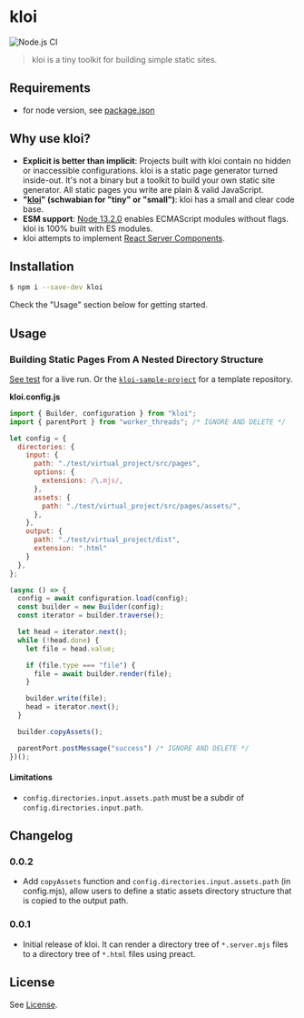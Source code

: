 # kloi

![Node.js CI](https://github.com/TimDaub/kloi/workflows/Node.js%20CI/badge.svg)

> kloi is a tiny toolkit for building simple static sites.

## Requirements

- for node version, see [package.json](./package.json)

## Why use kloi?

- **Explicit is better than implicit**: Projects built with kloi contain no
  hidden or inaccessible configurations. kloi is a static page generator turned
  inside-out. It's not a binary but a toolkit to build your own static site
  generator. All static pages you write are plain & valid JavaScript.
- **"[kloi](http://schwaebisches-woerterbuch.de/default.asp?q=kloi)" (schwabian
  for "tiny" or "small")**: kloi has a small and clear code base.
- **ESM support**: [Node
  13.2.0](https://nodejs.medium.com/announcing-core-node-js-support-for-ecmascript-modules-c5d6dc29b663)
  enables ECMAScript modules without flags. kloi is 100% built with ES modules.
- kloi attempts to implement [React Server
  Components](https://github.com/josephsavona/rfcs/blob/server-components/text/0000-server-components.md#capabilities--constraints-of-server-and-client-components).

## Installation

```bash
$ npm i --save-dev kloi
```

Check the "Usage" section below for getting started.

## Usage

### Building Static Pages From A Nested Directory Structure

[See test](./test/readme_test.mjs) for a live run. Or the
[`kloi-sample-project`](https://github.com/TimDaub/kloi-sample-project) for a
template repository.

**kloi.config.js**
```js
import { Builder, configuration } from "kloi";
import { parentPort } from "worker_threads"; /* IGNORE AND DELETE */

let config = {
  directories: {
    input: {
      path: "./test/virtual_project/src/pages",
      options: {
        extensions: /\.mjs/,
      },
      assets: {
        path: "./test/virtual_project/src/pages/assets/",
      },
    },
    output: {
      path: "./test/virtual_project/dist",
      extension: ".html"
    }
  },
};

(async () => {
  config = await configuration.load(config);
  const builder = new Builder(config);
  const iterator = builder.traverse();

  let head = iterator.next();
  while (!head.done) {
    let file = head.value;

    if (file.type === "file") {
      file = await builder.render(file);
    }

    builder.write(file);
    head = iterator.next();
  }

  builder.copyAssets();

  parentPort.postMessage("success") /* IGNORE AND DELETE */
})();
```

#### Limitations

- `config.directories.input.assets.path` must be a subdir of
  `config.directories.input.path`.

## Changelog

### 0.0.2

- Add `copyAssets` function and `config.directories.input.assets.path` (in
  config.mjs), allow users to define a static assets directory structure that
  is copied to the output path.

### 0.0.1

- Initial release of kloi. It can render a directory tree of `*.server.mjs`
  files to a directory tree of `*.html` files using preact.

## License

See [License](./LICENSE).
